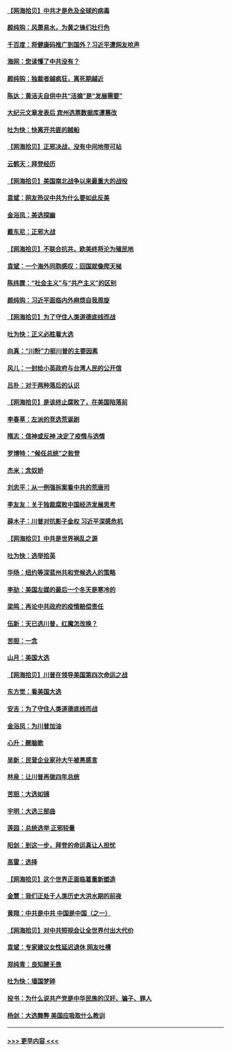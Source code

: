 #### [【网海拾贝】中共才是危及全球的病毒](../pages/nsc993/n12571204.md?t=11250151) 
#### [颜纯钩：风萧易水，为黄之锋们壮行色](../pages/nsc993/n12571487.md?t=11250151) 
#### [千百度：将健康码推广到国外？习近平遭网友呛声](../pages/nsc993/n12570808.md?t=11250151) 
#### [海网：您读懂了中共没有？](../pages/nsc993/n12570487.md?t=11250151) 
#### [颜纯钩：独裁者越疯狂，离死期越近](../pages/nsc993/n12569055.md?t=11250151) 
#### [陈达：黄洁夫自供中共“活摘”是“发展需要”](../pages/nsc993/n12568541.md?t=11250151) 
#### [大纪元文章发表后 宾州选票数据库遭篡改](../pages/nsc993/n12568105.md?t=11250151) 
#### [吐为快：快离开共匪的贼船](../pages/nsc993/n12568462.md?t=11250151) 
#### [【网海拾贝】正邪决战，没有中间地带可站](../pages/nsc993/n12568439.md?t=11250151) 
#### [云鹤天：拜登经历](../pages/nsc993/n12567294.md?t=11250151) 
#### [【网海拾贝】美国南北战争以来最重大的战役](../pages/nsc993/n12567247.md?t=11250151) 
#### [袁斌：网友热议中共为什么要如此反美](../pages/nsc993/n12567162.md?t=11250151) 
#### [金浴凤：美选探幽](../pages/nsc993/n12567147.md?t=11250151) 
#### [戴东尼：正邪大战](../pages/nsc993/n12567033.md?t=11250151) 
#### [【网海拾贝】不联合抗共，欧美终将沦为殖民地](../pages/nsc993/n12565068.md?t=11250151) 
#### [袁斌：一个海外同胞感叹：回国就像爬天梯](../pages/nsc993/n12564986.md?t=11250151) 
#### [陈纬霆：“社会主义”与“共产主义”的区别](../pages/nsc993/n12562417.md?t=11250151) 
#### [颜纯钩：习近平面临内外麻烦自我周旋](../pages/nsc993/n12563356.md?t=11250151) 
#### [【网海拾贝】为了守住人类道德底线而战](../pages/nsc993/n12562542.md?t=11250151) 
#### [吐为快：正义必胜看大选](../pages/nsc993/n12561967.md?t=11250151) 
#### [向真：“川粉”力挺川普的主要因素](../pages/nsc993/n12560774.md?t=11250151) 
#### [风儿：一封给小英政府与台湾人民的公开信](../pages/nsc993/n12560581.md?t=11250151) 
#### [吕朴：对于两种落后的认识](../pages/nsc993/n12560492.md?t=11250151) 
#### [【网海拾贝】是该终止腐败了，在美国陷落前](../pages/nsc993/n12559936.md?t=11250151) 
#### [李春草：左派的竞选荒诞剧](../pages/nsc993/n12558380.md?t=11250151) 
#### [隋志：信神或反神 决定了疫情与选情](../pages/nsc993/n12558255.md?t=11250151) 
#### [罗博特：“候任总统”之败登](../pages/nsc993/n12558189.md?t=11250151) 
#### [杰米：念奴娇](../pages/nsc993/n12558174.md?t=11250151) 
#### [刘忠平：从一例强拆案看中共的荒唐司](../pages/nsc993/n12558036.md?t=11250151) 
#### [李友友：关于独裁腐败中国经济发展思考](../pages/nsc993/n12558004.md?t=11250151) 
#### [薛木子：川普对抗影子金权 习近平深感危机](../pages/nsc993/n12557342.md?t=11250151) 
#### [【网海拾贝】中共是世界祸乱之源](../pages/nsc993/n12555353.md?t=11250151) 
#### [吐为快：选举拾英](../pages/nsc993/n12555041.md?t=11250151) 
#### [华旸：纽约等深蓝州共和党候选人的策略](../pages/nsc993/n12554309.md?t=11250151) 
#### [李劼：美国左媒的最后一个冬天是寒冷的](../pages/nsc993/n12552947.md?t=11250151) 
#### [梁鸣：再论中共政府的疫情赔偿责任](../pages/nsc993/n12553012.md?t=11250151) 
#### [伍新：天已选川普，红魔怎改换？](../pages/nsc993/n12552970.md?t=11250151) 
#### [苦胆：一念](../pages/nsc993/n12552957.md?t=11250151) 
#### [山月：美国大选](../pages/nsc993/n12552446.md?t=11250151) 
#### [【网海拾贝】川普在领导美国第四次命运之战](../pages/nsc993/n12551973.md?t=11250151) 
#### [东方觉：看美国大选](../pages/nsc993/n12551647.md?t=11250151) 
#### [安吉：为了守住人类道德底线而战](../pages/nsc993/n12551111.md?t=11250151) 
#### [金浴凤：为川普加油](../pages/nsc993/n12551085.md?t=11250151) 
#### [心升：醒脑歌](../pages/nsc993/n12550984.md?t=11250151) 
#### [吴新：民营企业家孙大午被黑感言](../pages/nsc993/n12550656.md?t=11250151) 
#### [林泉：让川普再做四年总统](../pages/nsc993/n12550640.md?t=11250151) 
#### [苦胆：大选如镜](../pages/nsc993/n12550630.md?t=11250151) 
#### [宇明：大选三部曲](../pages/nsc993/n12550603.md?t=11250151) 
#### [莲园：总统选举 正邪较量](../pages/nsc993/n12550594.md?t=11250151) 
#### [阳剑：到这一步，拜登的命运真让人担忧](../pages/nsc993/n12549093.md?t=11250151) 
#### [高雷：选择](../pages/nsc993/n12549087.md?t=11250151) 
#### [【网海拾贝】这个世界正面临着重新塑造](../pages/nsc993/n12548326.md?t=11250151) 
#### [金慧：我们正处于人类历史大洪水期的前夜](../pages/nsc993/n12547914.md?t=11250151) 
#### [黄翔：中共是中共 中国是中国（之一）](../pages/nsc993/n12547576.md?t=11250151) 
#### [【网海拾贝】对中共短视会让全世界付出大代价](../pages/nsc993/n12546043.md?t=11250151) 
#### [袁斌：专家建议女性延迟退休 网友吐槽](../pages/nsc993/n12545424.md?t=11250151) 
#### [郑纯青：良知醒无畏](../pages/nsc993/n12545394.md?t=11250151) 
#### [吐为快：墙国梦碎](../pages/nsc993/n12545309.md?t=11250151) 
#### [投书：为什么说共产党是中华民族的汉奸、骗子、罪人](../pages/nsc993/n12545089.md?t=11250151) 
#### [杨剑：大选舞弊 美国应吸取什么教训](../pages/nsc993/n12543937.md?t=11250151) 

----
#### [ >>> 更早内容 <<< ](../indexes/nsc993-earlier.md)
